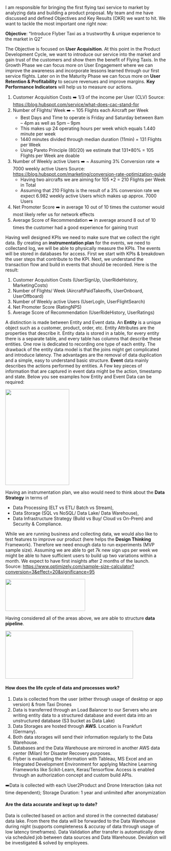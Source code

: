 I am responsible for bringing the first flying taxi service to market by analyzing data and building a product proposal. 
My team and me have discussed and defined Objectives and Key Results (OKR) we want to hit. We want to tackle the most important one right now:

<b>Objective</b>: “Introduce Flyber Taxi as a trustworthy & unique experience to the market in Q2”

The Objective is focused on <b>User Acquisition</b>. At this point in the Product Development Cycle, we want to introduce our service into the market and gain trust of the customers and show them the benefit of Flying Taxis. In the Growth Phase we can focus more on User Engagement where we can improve the awareness and incorporate lessons learned through our first service flights. Later on in the Maturity Phase we can focus more on <b>User Retention & Profitability</b> to secure revenues and improve margins. <b>Key Performance Indicators</b> will help us to measure our actions.

1. Customer Acquisition Costs :arrow_right: 1/3 of the income per User (CLV) Source: https://blog.hubspot.com/service/what-does-cac-stand-for
2. Number of Flights/ Week :arrow_right: ~ 105 Flights each Aircraft per Week	 
   - Best Days and Time to operate is Friday and Saturday between 8am – 4pm as well as 5pm – 9pm	
   - This makes up 24 operating hours per week which equals 1.440 minute per week
   - 1440 minutes divided through median duration (11min) = 131 Flights per Week
   - Using Pareto Principle (80/20) we estimate that 131*80% = 105 Flights per Week are doable
3. Number of Weekly active Users :arrow_right: ~ Assuming 3% Conversion rate => 7000 weekly active Users Source: https://blog.hubspot.com/marketing/conversion-rate-optimization-guide
   - Having two aircrafts we are aiming for 105 *2 = 210 Flights per Week in Total
   - Assuming that 210 Flights is the result of a 3% conversion rate we expect 6.982 weekly active Users	which makes up approx. 7000 Users
4. Net Promoter Score :arrow_right: in average 10 out of 10 times the customer would most likely refer us for network effects
5. Average Score of Recommendation :arrow_right: in average around 8 out of 10 times the customer had a good experience for gaining trust

Having well designed KPIs we need to make sure that we collect the right data. By creating an <b>instrumentation plan</b> for the events, we need to collectand log, we will be able to physically measure the KPIs. The events will be stored in databases for access. First we start with KPIs & breakdown the user steps that contribute to the KPI. Next, we understand the transaction flow and build in events that should be recorded. Here is the result: 

1. Customer Acquisition Costs (UserSignUp, UserRideHistory, MarketingCosts)
2. Number of Flights/ Week (AircraftPaidTakeoffs, UserOnboard, UserOffboard)
3. Number of Weekly active Users (UserLogIn, UserFlightSearch)
4. Net Promoter Score (RatingNPS)
5. Average Score of Recommendation (UserRideHistory, UserRatings)

A distinction is made between Entity and Event data. 
An <b>Entity</b> is a unique object such as a customer, product, order, etc. 
Entity Attributes are the properties that describe it. Entity data is stored in a table, for every entity there is a separate table, and every table has columns that describe these entities. One row is dedicated to recording one type of each entity. The drawback of the entity data model is that the joins might get complicated and introduce latency. The advantages are the removal of data duplication and a simple, easy to understand basic structure. <b>Event</b> data mainly describes the actions performed by entities. A Few key pieces of information that are captured in event data might be the action, timestamp and state. Below you see examples how Entity and Event Data can be required:

<img src="https://user-images.githubusercontent.com/72414477/150946847-8ae491f1-6b29-4148-93fb-dc2044e911c5.png" width="200" height="300"> 

Having an instrumentation plan, we also would need to think about the <b>Data Strategy</b> in terms of 
 - Data Processing (ELT vs ETL/ Batch vs Stream), 
 - Data Storage (SQL vs NoSQL/ Data Lake/ Data Warehouse), 
 - Data Infrastructure Strategy (Build vs Buy/ Cloud vs On-Prem) and Security & Compliance. 

While we are running business and collecting data, we would also like to test features to improve our product (here helps the <b>Design Thinking</b> Framework). Therefore we need enough data to run experiments (MVP sample size). Assuming we are able to get 7k new sign ups per week we might be able to have sufficient users to build up two variations within a month. We expect to have first insights after 2 months of the launch. Source: https://www.optimizely.com/sample-size-calculator?conversion=3&effect=20&significance=95

<img src="https://user-images.githubusercontent.com/72414477/150948628-250cc4a6-d795-45cf-b2dc-a919cb73bb62.png" width="250" height="100">

Having considered all of the areas above, we are able to structure <b>data pipeline</b>. 

<img src="https://user-images.githubusercontent.com/72414477/150949133-2587b91d-1e50-4fb1-8139-19c6e3f4a22e.png" width="400" height="150">

<h4>How does the life cycle of data and processes work?</h4>

1. Data is collected from the user (either through usage of desktop or app version) & from Taxi Drones
2. Data is transferred through an Load Balancer to our Servers who are writing entity data to a structured database and event data into an unstructured database (S3 bucket as Data Lake)
3. Data Storages are hosted through <b>AWS</b>. Location is Frankfurt (Germany). 
4. Both data storages will send their information regularly to the Data Warehouse.
5. Databases and the Data Warehouse are mirrored in another AWS data center (Milan) for Disaster Recovery purposes.
6. Flyber is evaluating the information with Tableau, MS Excel and an Integrated Development Environment for applying Machine Learning Frameworks like Scikit-Learn, Keras/Tensorflow. Access is enabled through an authorization concept and custom build APIs.

➡️Data is collected with each User2Product and Drone Interaction (aka not time dependent); Storage Duration: 1 year and unlimited after anonymization

<h4>Are the data accurate and kept up to date?</h4>

Data is collected based on action and stored in the connected database/ data lake. From there the data will be forwarded to the Data Warehouse during night (supports completeness & accuray of data through usage of low latency timeframes).  Data Validation after transfer is automatically done via scheduled job between data sources and Data Warehouse. Deviation will be investigated & solved by employees.
